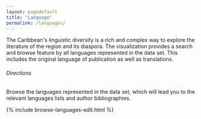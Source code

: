 ```yaml
---
layout: pagedefault
title: "Language"
permalink: /languages/
---
```


The Caribbean's linguistic diversity is a rich and complex way to explore the literature of the region and its diaspora. The visualization provides a search and browse feature by all languages represented in the data set. This includes the original language of publication as well as translations.


###### Directions

Browse the languages represented in the data set, which will lead you to the relevant languages lists and author bibliographies.


{% include browse-languages-edit.html %}
